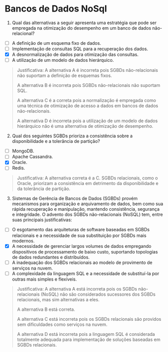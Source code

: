 # Bancos de Dados NoSql

1. Qual das alternativas a seguir apresenta uma estratégia que pode ser empregada na otimização do desempenho em um banco de dados não-relacional?

- [ ] A definição de um esquema fixo de dados.
- [ ] Implementação de consultas SQL para a recuperação dos dados.
- [x] A desnormalização de dados para otimização das consultas.
- [ ] A utilização de um modelo de dados hierárquico.

> Justificativa:
> A alternativa A é incorreta pois SGBDs não-relacionais não suportam a definição de esquemas fixos.
>
> A alternativa B é incorreta pois SGBDs não-relacionais não suportam SQL.
>
> A alternativa C é a correta pois a normalização é empregada como uma técnica de otimização de acesso a dados em bancos de dados não-relacionais.
>
> A alternativa D é incorreta pois a utilização de um modelo de dados hierárquico não é uma alternativa de otimização de desempenho.

2. Qual dos seguintes SGBDs prioriza a consistência sobre a disponibilidade e a tolerância de partição?

- [ ] MongoDB.
- [ ] Apache Cassandra.
- [x] Oracle.
- [ ] Redis.

> Justificativa:
> A alternativa correta é a C. SGBDs relacionais, como o Oracle, priorizam a consistência em detrimento da disponibilidade e da tolerância de partição.

3. Sistemas de Gerência de Bancos de Dados (SGBDs) provém mecanismos para organização e arquivamento de dados, bem como sua rápida recuperação e manipulação, mantendo consistência, segurança e integridade. O advento dos SGBDs não-relacionais (NoSQL) tem, entre suas principais justificativas:

- [ ] O esgotamento das arquiteturas de software baseadas em SGBDs relacionais e a necessidade de sua substituição por SGBDs mais modernos.
- [x] A necessidade de gerenciar largos volumes de dados empregando dispositivos de processamento de baixo custo, suportando topologias de dados redundantes e distribuídos.
- [ ] A inadequação dos SGBDs relacionais ao modelo de provimento de serviços na nuvem.
- [ ] A complexidade da linguagem SQL e a necessidade de substituí-la por outras mais simples e flexíveis.

> Justificativa:
> A alternativa A está incorreta pois os SGBDs não-relacionais (NoSQL) não são considerados sucessores dos SGBDs relacionais, mas sim alternativas a eles.
>
> A alternativa B está correta.
>
> A alternativa C está incorreta pois os SGBDs relacionais são providos sem dificuldades como serviços na nuvem.
>
> A alternativa D está incorreta pois a linguagem SQL é considerada totalmente adequada para implementação de soluções baseadas em SGBDs relacionais.
